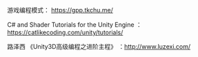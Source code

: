 游戏编程模式： https://gpp.tkchu.me/

C# and Shader Tutorials for the Unity Engine ： https://catlikecoding.com/unity/tutorials/

路泽西 《Unity3D高级编程之进阶主程》 ：http://www.luzexi.com/
